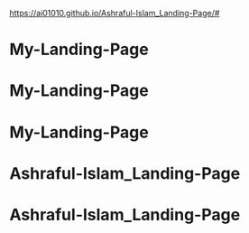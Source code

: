https://ai01010.github.io/Ashraful-Islam_Landing-Page/#
# My-Landing-Page
# My-Landing-Page
# My-Landing-Page
# Ashraful-Islam_Landing-Page
# Ashraful-Islam_Landing-Page
